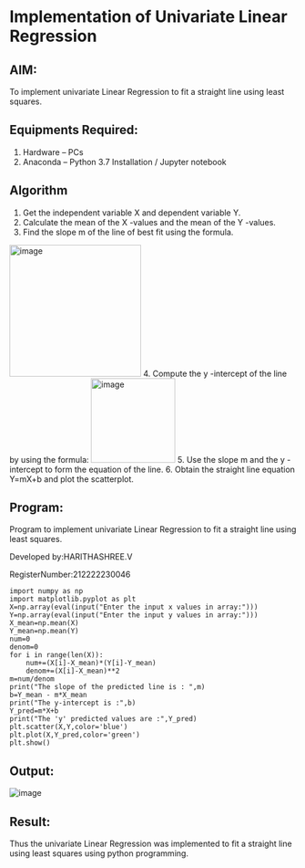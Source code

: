 # Implementation of Univariate Linear Regression
## AIM:
To implement univariate Linear Regression to fit a straight line using least squares.

## Equipments Required:
1. Hardware – PCs
2. Anaconda – Python 3.7 Installation / Jupyter notebook

## Algorithm
1. Get the independent variable X and dependent variable Y.
2. Calculate the mean of the X -values and the mean of the Y -values.
3. Find the slope m of the line of best fit using the formula. 
<img width="231" alt="image" src="https://user-images.githubusercontent.com/93026020/192078527-b3b5ee3e-992f-46c4-865b-3b7ce4ac54ad.png">
4. Compute the y -intercept of the line by using the formula:
<img width="148" alt="image" src="https://user-images.githubusercontent.com/93026020/192078545-79d70b90-7e9d-4b85-9f8b-9d7548a4c5a4.png">
5. Use the slope m and the y -intercept to form the equation of the line.
6. Obtain the straight line equation Y=mX+b and plot the scatterplot.

## Program:
Program to implement univariate Linear Regression to fit a straight line using least squares.

Developed by:HARITHASHREE.V

RegisterNumber:212222230046

```
import numpy as np
import matplotlib.pyplot as plt
X=np.array(eval(input("Enter the input x values in array:")))
Y=np.array(eval(input("Enter the input y values in array:")))
X_mean=np.mean(X)
Y_mean=np.mean(Y)
num=0
denom=0
for i in range(len(X)):
    num+=(X[i]-X_mean)*(Y[i]-Y_mean)
    denom+=(X[i]-X_mean)**2
m=num/denom
print("The slope of the predicted line is : ",m)
b=Y_mean - m*X_mean
print("The y-intercept is :",b)
Y_pred=m*X+b
print("The 'y' predicted values are :",Y_pred)
plt.scatter(X,Y,color='blue')
plt.plot(X,Y_pred,color='green') 
plt.show()
```

## Output:
![image](https://github.com/MounishT/Find-the-best-fit-line-using-Least-Squares-Method/assets/138955798/ad0f8a33-8a8c-496a-8710-6258930fa68d)




## Result:
Thus the univariate Linear Regression was implemented to fit a straight line using least squares using python programming.
